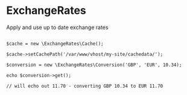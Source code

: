 # ExchangeRates
Apply and use up to date exchange rates

```<?php 

$cache = new \ExchangeRates\Cache();

$cache->setCachePath('/var/www/vhost/my-site/cachedata/');

$conversion = new \ExchangeRates\Conversion('GBP', 'EUR', 10.34);
   
echo $conversion->get();

// will echo out 11.70 - converting GBP 10.34 to EUR 11.70
```
